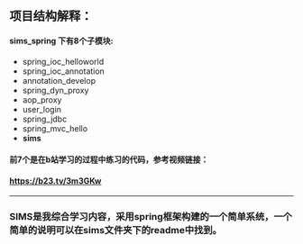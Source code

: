 **项目结构解释：**
---
#### sims_spring 下有8个子模块:
- spring_ioc_helloworld
- spring_ioc_annotation
- annotation_develop
- spring_dyn_proxy
- aop_proxy
- user_login
- spring_jdbc
- spring_mvc_hello
- **sims**
#### 前7个是在b站学习的过程中练习的代码，参考视频链接：
#### https://b23.tv/3m3GKw
---
### SIMS是我综合学习内容，采用spring框架构建的一个简单系统，一个简单的说明可以在sims文件夹下的readme中找到。








